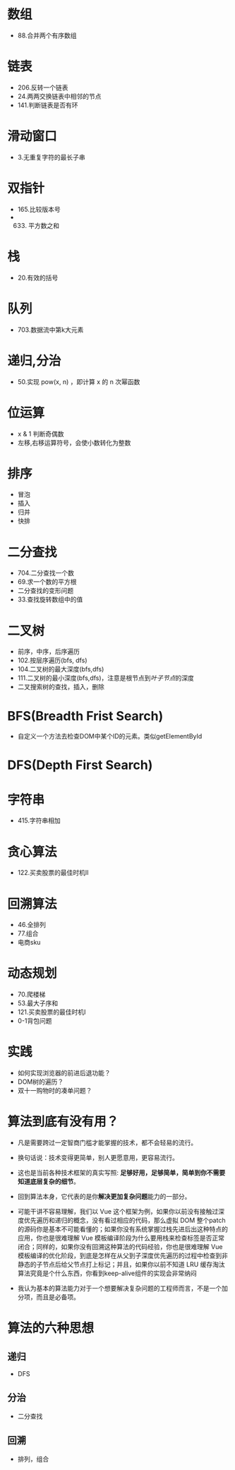 # 数组
 - 88.合并两个有序数组

# 链表
 - 206.反转一个链表
 - 24.两两交换链表中相邻的节点
 - 141.判断链表是否有环

# 滑动窗口
 - 3.无重复字符的最长子串

# 双指针
 - 165.比较版本号
 - 633. 平方数之和

# 栈
 - 20.有效的括号

# 队列
 - 703.数据流中第k大元素

# 递归,分治
 - 50.实现 pow(x, n) ，即计算 x 的 n 次幂函数

# 位运算
 - x & 1 判断奇偶数
 - 左移,右移运算符号，会使小数转化为整数

# 排序
  - 冒泡
  - 插入
  - 归并
  - 快排

# 二分查找
  - 704.二分查找一个数
  - 69.求一个数的平方根
  - 二分查找的变形问题
  - 33.查找旋转数组中的值

# 二叉树
  - 前序，中序，后序遍历
  - 102.按层序遍历(bfs, dfs)
  - 104.二叉树的最大深度(bfs,dfs)
  - 111.二叉树的最小深度(bfs,dfs)，注意是根节点到*叶子节点*的深度
  - 二叉搜索树的查找，插入，删除


# BFS(Breadth Frist Search)
  - 自定义一个方法去检查DOM中某个ID的元素。类似getElementById

# DFS(Depth First Search)

# 字符串
 - 415.字符串相加

# 贪心算法
  - 122.买卖股票的最佳时机II

# 回溯算法
  - 46.全排列
  - 77.组合
  - 电商sku

# 动态规划
  - 70.爬楼梯
  - 53.最大子序和
  - 121.买卖股票的最佳时机I
  - 0-1背包问题

# 实践
  - 如何实现浏览器的前进后退功能？
  - DOM树的遍历？
  - 双十一购物时的凑单问题？

# 算法到底有没有用？
 - 凡是需要跨过一定智商门槛才能掌握的技术，都不会轻易的流行。
 - 换句话说：技术变得更简单，别人更愿意用，更容易流行。
 - 这也是当前各种技术框架的真实写照: **足够好用，足够简单，简单到你不需要知道底层复杂的细节**。

 - 回到算法本身，它代表的是你**解决更加复杂问题**能力的一部分。
 - 可能干讲不容易理解，我们以 Vue 这个框架为例，如果你以前没有接触过深度优先遍历和递归的概念，没有看过相应的代码，那么虚拟 DOM 整个patch的源码你是基本不可能看懂的；如果你没有系统掌握过栈先进后出这种特点的应用，你也是很难理解 Vue 模板编译阶段为什么要用栈来检查标签是否正常闭合；同样的，如果你没有回溯这种算法的代码经验，你也是很难理解 Vue 模板编译的优化阶段，到底是怎样在从父到子深度优先遍历的过程中检查到非静态的子节点后给父节点打上标记；并且，如果你以前不知道 LRU 缓存淘汰算法究竟是个什么东西，你看到keep-alive组件的实现会非常纳闷
 - 我认为基本的算法能力对于一个想要解决复杂问题的工程师而言，不是一个加分项，而且是必备项。


# 算法的六种思想

## 递归
  - DFS

## 分治
  - 二分查找

## 回溯
  - 排列，组合